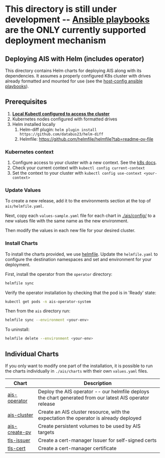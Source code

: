 # This directory is still under development -- [Ansible playbooks](../../playbooks/README.md) are the ONLY currently supported deployment mechanism

## Deploying AIS with Helm (includes operator)

This directory contains Helm charts for deploying AIS along with its dependencies. It assumes a properly configured K8s cluster with drives already formatted and mounted for use (see the [host-config ansible playbooks](../../playbooks/host-config/README.md)).

## Prerequisites

1. [**Local Kubectl configured to access the cluster**](#kubernetes-context)
1. Kubernetes nodes configured with formatted drives
1. Helm installed locally
    1. Helm-diff plugin: `helm plugin install https://github.com/databus23/helm-diff`
    1. Helmfile: https://github.com/helmfile/helmfile?tab=readme-ov-file

### Kubernetes context
1. Configure access to your cluster with a new context. See the [k8s docs](https://kubernetes.io/docs/tasks/access-application-cluster/configure-access-multiple-clusters/).
1. Check your current context with `kubectl config current-context`
1. Set the context to your cluster with `kubectl config use-context <your-context>`

### Update Values

To create a new release, add it to the environments section at the top of `ais/helmfile.yaml`. 

Next, copy each `values-sample.yaml` file for each chart in [./ais/config/](./charts/ais-cluster/) to a new values file with the same name as the new environment. 

Then modify the values in each new file for your desired cluster. 

### Install Charts

To install the charts provided, we use [helmfile](https://github.com/helmfile/helmfile?tab=readme-ov-file). Update the `helmfile.yaml` to configure the destination namespaces and set and environment for your deployment. 

First, install the operator from the `operator` directory:

```bash 
helmfile sync
```

Verify the operator installation by checking that the pod is in 'Ready' state:
```bash 
kubectl get pods -n ais-operator-system
```

Then from the `ais` directory run: 

```bash 
helmfile sync --environment <your-env>
```

To uninstall:
```bash
helmfile delete --environment <your-env>
```

## Individual Charts

If you only want to modify one part of the installation, it is possible to run the charts individually in `./ais/charts` with their own `values.yaml` files.

| Chart             | Description                                                                                       |
|-------------------|---------------------------------------------------------------------------------------------------|
| [ais-operator](https://github.com/NVIDIA/ais-k8s/releases)  | Deploy the AIS operator -- our helmfile deploys the chart generated from our latest AIS operator release |
| [ais-cluster](./ais/charts/ais-cluster/Chart.yaml)  | Create an AIS cluster resource, with the expectation the operator is already deployed           |
| [ais-create-pv](./ais/charts/create-pv/Chart.yaml)  | Create persistent volumes to be used by AIS targets           |
| [tls-issuer](./ais/charts/tls-issuer/Chart.yaml)  | Create a cert-manager Issuer for self-signed certs           |
| [tls-cert](./ais/charts/tls-cert/Chart.yaml)  | Create a cert-manager certificate           |
